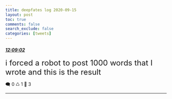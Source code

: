 ```yaml
---
title: deepfates log 2020-09-15
layout: post
toc: true
comments: false
search_exclude: false
categories: [tweets]
---
```



#### <a href = "https://twitter.com/deepfates/status/1305931648748326918">*12:09:02*</a>

<font size="5">i forced a robot to post 1000 words that I wrote and this is the result</font>



🗨️ 0 ♺ 1 🤍  3   

---
    
            

